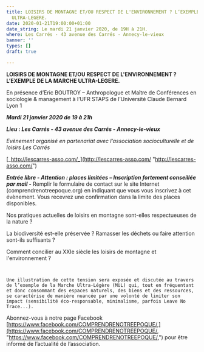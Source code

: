 ```yaml
---
title: LOISIRS DE MONTAGNE ET/OU RESPECT DE L'ENVIRONNEMENT ? L’EXEMPLE DE LA MARCHE
  ULTRA-LEGERE.
date: 2020-01-21T19:00:00+01:00
date_string: Le mardi 21 janvier 2020, de 19H à 21H.
where: Les Carrés - 43 avenue des Carrés - Annecy-le-vieux
banner: ''
types: []
draft: true

---
```

**LOISIRS DE MONTAGNE ET/OU RESPECT DE L'ENVIRONNEMENT ? L’EXEMPLE DE LA MARCHE ULTRA-LEGERE.**

En présence d’Eric BOUTROY – Anthropologue et Maître de Conférences en sociologie & management à l’UFR STAPS de l’Université Claude Bernard Lyon 1

**_Mardi 21 janvier 2020 de 19 à 21h_**

**_Lieu : Les Carrés - 43 avenue des Carrés - Annecy-le-vieux_**

_Evènement organisé en partenariat avec l’association socioculturelle et de loisirs Les Carrés_

[_http://lescarres-asso.com/_](http://lescarres-asso.com/ "http://lescarres-asso.com/")

**_Entrée libre - Attention : places limitées – Inscription fortement conseillée par mail -_** Remplir le formulaire de contact sur le site Internet (comprendrenotreepoque.org) en indiquant que vous vous inscrivez à cet évènement. Vous recevrez une confirmation dans la limite des places disponibles.

Nos pratiques actuelles de loisirs en montagne sont-elles respectueuses de la nature ?

La biodiversité est-elle préservée ? Ramasser les déchets ou faire attention sont-ils suffisants ?

Comment concilier au XXIe siècle les loisirs de montagne et l'environnement ?

     

    Une illustration de cette tension sera exposée et discutée au travers de l’exemple de la Marche Ultra-Légère (MUL) qui, tout en fréquentant et donc consommant des espaces naturels, des biens et des ressources, se caractérise de manière nuancée par une volonté de limiter son impact (sensibilité éco-responsable, minimalisme, parfois Leave No Trace...).

Abonnez-vous à notre page Facebook [https://www.facebook.com/COMPRENDRENOTREEPOQUE/,](https://www.facebook.com/COMPRENDRENOTREEPOQUE/, "https://www.facebook.com/COMPRENDRENOTREEPOQUE/,") pour être informé de l’actualité de l’association.